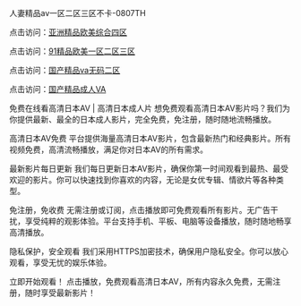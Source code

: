 人妻精品av一区二区三区不卡-0807TH

点击访问：<a href="https://bsdf-5f5.pages.dev/">亚洲精品欧美综合四区</a>

点击访问：<a href="https://gda-c7m.pages.dev/">91精品欧美一区二区三区</a>

点击访问：<a href="https://fdhf-454.pages.dev/">国产精品va无码二区</a>

点击访问：<a href="https://vassv.pages.dev/">国产精品成人VA</a>



免费在线看高清日本AV | 高清日本成人片
想免费观看高清日本AV影片吗？我们为你提供最新、最全的日本成人影片，完全免费，免注册，随时随地流畅播放。

高清日本AV免费
平台提供海量高清日本AV影片，包含最新热门和经典影片。所有视频免费，高清流畅播放，满足你对日本AV的所有需求。

最新影片每日更新
我们每日更新日本AV影片，确保你第一时间观看到最热、最受欢迎的影片。你可以快速找到你喜欢的内容，无论是女优专辑、情欲片等各种类型。

免注册，免收费
无需注册或订阅，点击播放即可免费观看所有影片。无广告干扰，享受纯粹的观影体验。平台支持手机、平板、电脑等设备播放，随时随地畅享高清播放。

隐私保护，安全观看
我们采用HTTPS加密技术，确保用户隐私安全。你可以放心观看，享受无忧的娱乐体验。

立即开始观看！
点击播放，免费观看高清日本AV，所有内容永久免费，无需注册，随时享受最新影片！





<span style="display:none;">[Canonical link]( https://github.com/hk6458/1364 ）</span>
